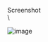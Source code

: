 Screenshot \
\

![image](https://github.com/Vivaldi101/SimpleEditor/assets/104928038/124c3064-557c-4b7d-8ad9-8e99d0a49626)
